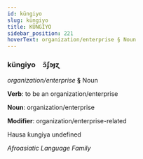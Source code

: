 ```yaml
---
id: küngiyo
slug: küngiyo
title: KÜNGİYO
sidebar_position: 221
hoverText: organization/enterprise § Noun
---
```


### küngiyo&emsp;<span kind="abugida">ɔ̃ʄꜿɟɀ</span>

*organization/enterprise* **§** Noun

**Verb**: to be an organization/enterprise

**Noun**: organization/enterprise

**Modifier**: organization/enterprise-related

Hausa ƙungiya undefined

*Afroasiatic Language Family*